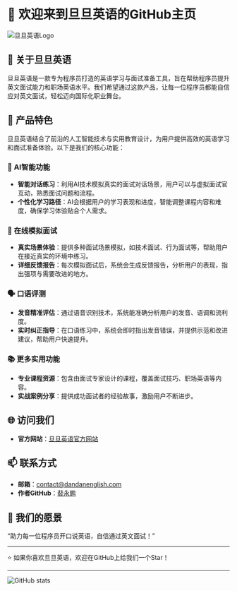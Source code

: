 # 👋 欢迎来到旦旦英语的GitHub主页

![旦旦英语Logo](https://via.placeholder.com/150)  <!-- 请替换为实际Logo链接 -->

## 🌟 关于旦旦英语

旦旦英语是一款专为程序员打造的英语学习与面试准备工具，旨在帮助程序员提升英文面试能力和职场英语水平。我们希望通过这款产品，让每一位程序员都能自信应对英文面试，轻松迈向国际化职业舞台。

## 🚀 产品特色

旦旦英语结合了前沿的人工智能技术与实用教育设计，为用户提供高效的英语学习和面试准备体验。以下是我们的核心功能：

### 🤖 **AI智能功能**
- **智能对话练习**：利用AI技术模拟真实的面试对话场景，用户可以与虚拟面试官互动，熟悉面试问题和流程。
- **个性化学习路径**：AI会根据用户的学习表现和进度，智能调整课程内容和难度，确保学习体验贴合个人需求。

### 🎤 **在线模拟面试**
- **真实场景体验**：提供多种面试场景模拟，如技术面试、行为面试等，帮助用户在接近真实的环境中练习。
- **详细反馈报告**：每次模拟面试后，系统会生成反馈报告，分析用户的表现，指出强项与需要改进的地方。

### 🗣️ **口语评测**
- **发音精准评估**：通过语音识别技术，系统能准确分析用户的发音、语调和流利度。
- **实时纠正指导**：在口语练习中，系统会即时指出发音错误，并提供示范和改进建议，帮助用户快速提升。

### 📚 **更多实用功能**
- **专业课程资源**：包含由面试专家设计的课程，覆盖面试技巧、职场英语等内容。
- **实战案例分享**：提供成功面试者的经验故事，激励用户不断进步。

## 🌐 访问我们

- **官方网站**：[旦旦英语官方网站](https://www.dandanenglish.com)

## 📫 联系方式

- **邮箱**：contact@dandanenglish.com
- **作者GitHub**：[裴永鹏](https://github.com/dandanenglish)

## 💬 我们的愿景

“助力每一位程序员开口说英语，自信通过英文面试！”

---

⭐️ 如果你喜欢旦旦英语，欢迎在GitHub上给我们一个Star！

---

![GitHub stats](https://github-readme-stats.vercel.app/api?username=dandanenglish&show_icons=true&theme=radical)  <!-- 请替换为你的GitHub用户名 -->
